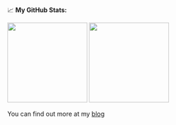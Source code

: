 
📈 **My GitHub Stats:**

<p>
  <img height="180em" src="https://github-readme-stats.vercel.app/api?username=geofflangenderfer&show_icons=true&hide_border=true&&count_private=true&include_all_commits=true" />
  <img height="180em" src="https://github-readme-stats.vercel.app/api/top-langs/?username=geofflangenderfer&exclude_repo=KNN-Image-Classification&show_icons=true&hide_border=true&layout=compact&langs_count=8"/>
</p>

You can find out more at my [blog](https://geofflangenderfer.com)
